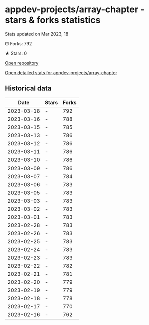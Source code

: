 # appdev-projects/array-chapter - stars & forks statistics

Stats updated on Mar 2023, 18

☋ Forks: 792

★ Stars: 0

[Open repository](https://github.com/appdev-projects/array-chapter)

[Open detailed stats for appdev-projects/array-chapter](https://reviewgithub.com/rep/appdev-projects/array-chapter)

## Historical data
| Date | Stars | Forks |
|------|-------|-------|
| 2023-03-18 | - | 792 | 
| 2023-03-16 | - | 788 | 
| 2023-03-15 | - | 785 | 
| 2023-03-13 | - | 786 | 
| 2023-03-12 | - | 786 | 
| 2023-03-11 | - | 786 | 
| 2023-03-10 | - | 786 | 
| 2023-03-09 | - | 786 | 
| 2023-03-07 | - | 784 | 
| 2023-03-06 | - | 783 | 
| 2023-03-05 | - | 783 | 
| 2023-03-03 | - | 783 | 
| 2023-03-02 | - | 783 | 
| 2023-03-01 | - | 783 | 
| 2023-02-28 | - | 783 | 
| 2023-02-26 | - | 783 | 
| 2023-02-25 | - | 783 | 
| 2023-02-24 | - | 783 | 
| 2023-02-23 | - | 783 | 
| 2023-02-22 | - | 782 | 
| 2023-02-21 | - | 781 | 
| 2023-02-20 | - | 779 | 
| 2023-02-19 | - | 779 | 
| 2023-02-18 | - | 778 | 
| 2023-02-17 | - | 770 | 
| 2023-02-16 | - | 762 | 

